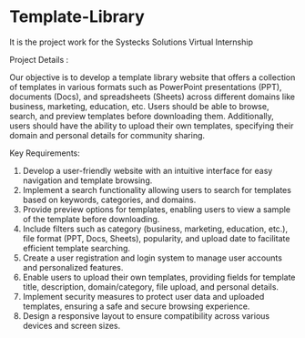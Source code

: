 # Template-Library
It is the project work for the Systecks Solutions Virtual Internship


 Project Details : 
 
 Our objective is to develop a template library website that offers a collection of templates in
 various formats such as PowerPoint presentations (PPT), documents (Docs), and spreadsheets
 (Sheets) across different domains like business, marketing, education, etc. Users should be
 able to browse, search, and preview templates before downloading them. Additionally, users
 should have the ability to upload their own templates, specifying their domain and personal
 details for community sharing.


  Key Requirements:
 
 1. Develop a user-friendly website with an intuitive interface for easy navigation and
    template browsing.
 2. Implement a search functionality allowing users to search for templates based on
    keywords, categories, and domains.
 3. Provide preview options for templates, enabling users to view a sample of the template
    before downloading.
 4. Include filters such as category (business, marketing, education, etc.), file format (PPT,
    Docs, Sheets), popularity, and upload date to facilitate efficient template searching.
 5. Create a user registration and login system to manage user accounts and personalized
    features.
 6. Enable users to upload their own templates, providing fields for template title, description,
    domain/category, file upload, and personal details.
 7. Implement security measures to protect user data and uploaded templates, ensuring a
    safe and secure browsing experience.
 8. Design a responsive layout to ensure compatibility across various devices and screen
    sizes.







